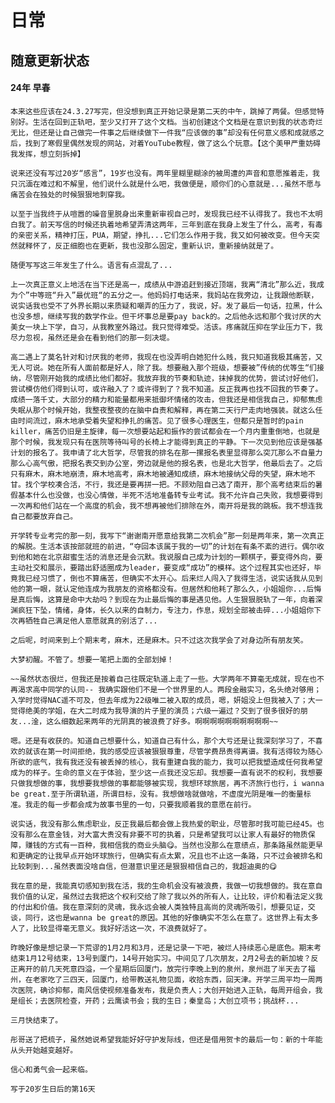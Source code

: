 # 日常

## 随意更新状态

#### 24年 早春

    本来这些应该在24.3.27写完，但没想到真正开始记录是第二天的中午，跳掉了两餐。但感觉特别好。生活在回到正轨吧，至少又打开了这个文档。当初创建这个文档是在意识到我的状态奇烂无比，但还是让自己做完一件事之后继续做下一件我“应该做的事”却没有任何意义感和成就感之后，找到了寒假里偶然发现的网站，对着YouTube教程，做了这么个玩意。【这个美甲严重妨碍我发挥，想立刻拆掉】

    说来还没有写过20岁“感言”，19岁也没有。两年里糊里糊涂的被周遭的声音和意愿推着走，我只沉湎在难过和不解里，他们说什么就是什么吧，我做便是，顺你们的心意就是...虽然不愿与痛苦会在独处的时候狠狠地刺穿我。

    以至于当我终于从喧嚣的噪音里脱身出来重新审视自己时，发现我已经不认得我了。我也不太明白我了。前天写信的时候还执着地希望弄清这两年，三年到底在我身上发生了什么，高考，有毒的亲密关系，精神打压，PUA，期望，挣扎...它们怎么作用于我，我又如何被改变。但今天突然就释怀了，反正细胞也在更新，我也没那么固定，重新认识，重新接纳就是了。

    随便写写这三年发生了什么。语言有点混乱了...

    上一次真正意义上地活在当下还是高一，成绩从中游追赶到接近顶端，我离“清北”那么近，我成为个”中等班“升入”最优班“的五分之一。他妈妈打电话来，我妈站在我旁边，让我跟他断联，说实话我也受不了外界长期以来质疑和嘲弄的压力了，我说，好。发了最后一句话，拉黑，什么也没多想，继续写我的数学作业。但干坏事总是要pay back的。之后他永远和那个我讨厌的大美女一块上下学，自习，从我教室外路过。我只觉得难受。活该。疼痛就压抑在学业压力下，我尽力忽视，虽然还是会在看到他们的那一刻决堤。

    高二遇上了莫名针对和讨厌我的老师，我现在也没弄明白她犯什么贱，我只知道我极其痛苦，又无人可说。她在所有人面前都是好人，除了我。想要融入那个班级，想要被”传统的优等生“们接纳，尽管刚开始我的成绩比他们都好。我放弃我的节奏和轨迹，抹掉我的优势，尝试讨好他们，尝试模仿他们得到认可，或许融入了？或许得到了？我不知道。反正我再也找不回我的节奏了。成绩一落千丈，大部分的精力和能量都用来抵御坏情绪的攻击，但我还是相信我自己，抑郁焦虑失眠从那个时候开始，我整夜整夜的在脑中自责和解释，再在第二天行尸走肉地强装。就这么任由时间流过，麻木地承受着失望和挣扎的痛苦。见了很多心理医生，但都只是暂时的pain killer，痛苦仍旧是主旋律，每一次想要站起和振作的尝试都会在一个月内重重倒地，也就是那个时候，我发现只有在医院等待叫号的长椅上才能得到真正的平静。下一次见到他应该是强基计划的报名了。我申请了北大哲学，尽管我的排名在那一摞报名表里显得那么突兀那么不自量力那么心高气傲，把报名表交到办公室，旁边就是他的报名表，也是北大哲学，他最后去了。之后只有麻木，麻木地崩溃，麻木地高考，麻木地被通知成绩，麻木地接纳父母的失望，麻木地不甘。找个学校凑合活，不行，我还是要再拼一把。不顾劝阻自己选了南开，那个高考结束后的暑假基本什么也没做，也没心情做，半死不活地准备转专业考试。我不允许自己失败，我想要得到一次再和他们站在一个高度的机会，我不想再被他们排除在外，南开将是我的跳板。我不想连我自己都要放弃自己。

    开学转专业考完的那一刻，我写下“谢谢南开愿意给我第二次机会”那一刻是两年来，第一次真正的解脱。生活本该按部就班的前进，“夺回本该属于我的一切”的计划在有条不紊的进行。偶尔收到他和她在北京甜蜜生活的消息还是会沉默。我说服自己成为计划的一颗棋子，要变得外向，要主动社交和展示，要踏出舒适圈成为leader，要变成“成功”的模样。这个过程其实也还好，毕竟我已经习惯了，倒也不算痛苦，但确实不太开心。后来烂人闯入了我得生活，说实话我从见到他的第一眼，就认定他连成为我朋友的资格都没有。但居然和他耗了那么久，小姐姐你...后悔是真后悔，这算是命中大劫吗？到现在为止最后悔的事是遇见他。人生狠狠脱轨了一年，向着深渊疯狂下坠，情绪，身体，长久以来的自制力，专注力，作息，规划全部被击碎...小姐姐你下次再牺牲自己满足他人意愿就真的别活了...

    之后呢，时间来到上个期末考，麻木，还是麻木。只不过这次我学会了对身边所有朋友笑。

    大梦初醒。不管了。想要一笔把上面的全部划掉！

    ~~虽然状态很烂，但我还是按着自己往既定轨道上走了一些。大学两年不算毫无成就，现在也不再渴求高中同学的认同-- 我确实跟他们不是一个世界里的人。两段金融实习，名头绝对够用；入学时觉得NAC遥不可及，但去年成为22级唯二被入取的成员，嗯，妍姐没上但我被入了；大一觉得绝美的学姐，在大二时成为我导演的片子里的演员；六级一遍过？交到了很多很好的朋友...淦，这么细数起来两年的光阴真的被浪费了好多。啊啊啊啊啊啊啊啊啊啊~~

    嗯。还是有收获的。知道自己想要什么，知道自己有什么，那个大亏还是让我深刻学习了，不喜欢的就该在第一时间拒绝，我的感受应该被狠狠尊重，尽管学费昂贵得离谱。我有活得较为随心所欲的底气，我有我还没有被丢掉的核心，我有重建自我的能力，我可以把我塑造成任何我希望成为的样子。生命的意义在于体验，至少这一点我还没忘却。我想要一直有说不的权利，我想要只做我想做的事，我想要我想做的事都能够被实现，我想环球旅居，再不济旅行也行，i wanna be great.至于所谓轨道，所谓目标，没有。我想做啥就做啥，不虚度光阴是唯一的衡量标准。我走的每一步都会成为故事书里的一句，只要我顺着我的意愿在前行。

    说实话，我没有那么焦虑职业，反正我最后都会做上我热爱的职业，尽管那时我可能已经45。也没有那么在意金钱，对大富大贵没有非要不可的执着，只是希望我可以让家人有最好的物质保障，赚钱的方式有一百种，我相信我的商业头脑😋。当然也没那么在意绩点，那条路虽然能更早和更确定的让我早点开始环球旅行，但确实有点太累，况且也不止这一条路，只不过会被排名和比较刺到...虽然表面没啥自信，但潜意识里还是狠狠相信自己的，我超迪奥的😋

    我在意的是，我能真切感知到我在活，我的生命机会没有被浪费，我做一切我想做的。我在意自我价值的认定，虽然过去我把这个权利交给了除了我以外的所有人，让比较，评价和看法定义我的付出和价值。我在意深刻的灵魂，我永远会被人类独特且高尚的灵魂所吸引，想要见证，交谈，同行，这也是wanna be great的原因。其他的好像确实不怎么在意了。这世界上有太多人了，比较显得毫无意义。我好好活这一次，不浪费就好了。

    昨晚好像是想记录一下荒谬的1月2月和3月，还是记录一下吧，被烂人持续恶心是底色。期末考结束1月12号结束，13号到厦门，14号开始实习。中间见了几次朋友，2月2号去的新加坡？反正离开的前几天死意四溢，一个星期后回厦门，放完行李晚上到的泉州，泉州逛了半天去了福州，在老家吃了三四天，回厦门，给带教送礼物见面，收拾东西，回天津。开学三周平均一周两次医院，确诊抑郁，南风信使视频准备发布，我是负责人；大创开始进入正轨，每周开组会，我是组长；去医院检查，开药；云鹰读书会；我的生日；秦皇岛；大创立项书；挑战杯...

    三月快结束了。

    彤哥送了把梳子，虽然她说希望我能好好守护发际线，但还是借用贺卡的最后一句：新的十年能从头开始越变越好。

    信心和勇气会一起来临。

    写于20岁生日后的第16天
